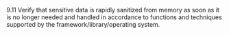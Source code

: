 9.11 Verify that sensitive data is rapidly sanitized from memory as soon as it is no longer needed and handled in accordance to functions and techniques supported by the framework/library/operating system.